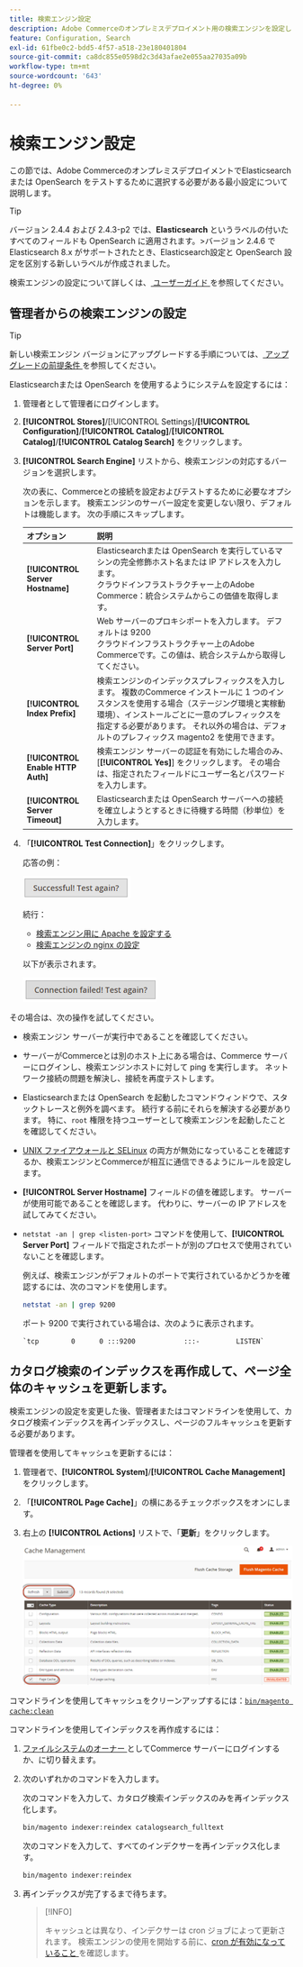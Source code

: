 ```yaml
---
title: 検索エンジン設定
description: Adobe Commerceのオンプレミスデプロイメント用の検索エンジンを設定します。
feature: Configuration, Search
exl-id: 61fbe0c2-bdd5-4f57-a518-23e180401804
source-git-commit: ca8dc855e0598d2c3d43afae2e055aa27035a09b
workflow-type: tm+mt
source-wordcount: '643'
ht-degree: 0%

---
```


# 検索エンジン設定

この節では、Adobe CommerceのオンプレミスデプロイメントでElasticsearchまたは OpenSearch をテストするために選択する必要がある最小設定について説明します。

>[!TIP]
>
>バージョン 2.4.4 および 2.4.3-p2 では、**Elasticsearch** というラベルの付いたすべてのフィールドも OpenSearch に適用されます。
>&#x200B;>バージョン 2.4.6 でElasticsearch 8.x がサポートされたとき、Elasticsearch設定と OpenSearch 設定を区別する新しいラベルが作成されました。

検索エンジンの設定について詳しくは、[ ユーザーガイド ](https://experienceleague.adobe.com/docs/commerce-admin/catalog/catalog/search/search-configuration.html?lang=ja) を参照してください。

## 管理者からの検索エンジンの設定

>[!TIP]
>
>新しい検索エンジン バージョンにアップグレードする手順については、[ アップグレードの前提条件 ](../../upgrade/prepare/prerequisites.md) を参照してください。

Elasticsearchまたは OpenSearch を使用するようにシステムを設定するには：

1. 管理者として管理者にログインします。
1. **[!UICONTROL Stores]**/[!UICONTROL Settings]/**[!UICONTROL Configuration]**/**[!UICONTROL Catalog]**/**[!UICONTROL Catalog]**/**[!UICONTROL Catalog Search]** をクリックします。
1. **[!UICONTROL Search Engine]** リストから、検索エンジンの対応するバージョンを選択します。

   次の表に、Commerceとの接続を設定およびテストするために必要なオプションを示します。 検索エンジンのサーバー設定を変更しない限り、デフォルトは機能します。 次の手順にスキップします。

   | オプション | 説明 |
   |--- |--- |
   | **[!UICONTROL Server Hostname]** | Elasticsearchまたは OpenSearch を実行しているマシンの完全修飾ホスト名または IP アドレスを入力します。<br> クラウドインフラストラクチャー上のAdobe Commerce：統合システムからこの価値を取得します。 |
   | **[!UICONTROL Server Port]** | Web サーバーのプロキシポートを入力します。 デフォルトは 9200<br> クラウドインフラストラクチャー上のAdobe Commerceです。この値は、統合システムから取得してください。 |
   | **[!UICONTROL Index Prefix]** | 検索エンジンのインデックスプレフィックスを入力します。 複数のCommerce インストールに 1 つのインスタンスを使用する場合（ステージング環境と実稼動環境）、インストールごとに一意のプレフィックスを指定する必要があります。 それ以外の場合は、デフォルトのプレフィックス magento2 を使用できます。 |
   | **[!UICONTROL Enable HTTP Auth]** | 検索エンジン サーバーの認証を有効にした場合のみ、[**[!UICONTROL Yes]**] をクリックします。 その場合は、指定されたフィールドにユーザー名とパスワードを入力します。 |
   | **[!UICONTROL Server Timeout]** | Elasticsearchまたは OpenSearch サーバーへの接続を確立しようとするときに待機する時間（秒単位）を入力します。 |

1. 「**[!UICONTROL Test Connection]**」をクリックします。

   応答の例：

   ![ 成功 ](../../assets/configuration/elastic_test-success.png)

   続行：

   - [検索エンジン用に Apache を設定する](../../installation/prerequisites/search-engine/configure-apache.md)
   - [検索エンジンの nginx の設定](../../installation/prerequisites/search-engine/configure-nginx.md)

   以下が表示されます。

   ![ 失敗 ](../../assets/configuration/elastic_test-fail.png)

その場合は、次の操作を試してください。

- 検索エンジン サーバーが実行中であることを確認してください。
- サーバーがCommerceとは別のホスト上にある場合は、Commerce サーバーにログインし、検索エンジンホストに対して ping を実行します。 ネットワーク接続の問題を解決し、接続を再度テストします。
- Elasticsearchまたは OpenSearch を起動したコマンドウィンドウで、スタックトレースと例外を調べます。 続行する前にそれらを解決する必要があります。 特に、`root` 権限を持つユーザーとして検索エンジンを起動したことを確認してください。
- [UNIX ファイアウォールと SELinux](../../installation/prerequisites/search-engine/overview.md#firewall-and-selinux) の両方が無効になっていることを確認するか、検索エンジンとCommerceが相互に通信できるようにルールを設定します。
- **[!UICONTROL Server Hostname]** フィールドの値を確認します。 サーバーが使用可能であることを確認します。 代わりに、サーバーの IP アドレスを試してみてください。
- `netstat -an | grep <listen-port>` コマンドを使用して、**[!UICONTROL Server Port]** フィールドで指定されたポートが別のプロセスで使用されていないことを確認します。

  例えば、検索エンジンがデフォルトのポートで実行されているかどうかを確認するには、次のコマンドを使用します。

  ```bash
  netstat -an | grep 9200
  ```

  ポート 9200 で実行されている場合は、次のように表示されます。

  ```
  `tcp        0      0 :::9200            :::-         LISTEN`
  ```

## カタログ検索のインデックスを再作成して、ページ全体のキャッシュを更新します。

検索エンジンの設定を変更した後、管理者またはコマンドラインを使用して、カタログ検索インデックスを再インデックスし、ページのフルキャッシュを更新する必要があります。

管理者を使用してキャッシュを更新するには：

1. 管理者で、**[!UICONTROL System]**/**[!UICONTROL Cache Management]** をクリックします。
1. 「**[!UICONTROL Page Cache]**」の横にあるチェックボックスをオンにします。
1. 右上の **[!UICONTROL Actions]** リストで、「**更新**」をクリックします。

   ![ キャッシュ管理 ](../../assets/configuration/refresh-cache.png)

コマンドラインを使用してキャッシュをクリーンアップするには：[`bin/magento cache:clean`](../cli/manage-cache.md#clean-and-flush-cache-types)

コマンドラインを使用してインデックスを再作成するには：

1. [ ファイルシステムのオーナー ](../../installation/prerequisites/file-system/overview.md) としてCommerce サーバーにログインするか、に切り替えます。
1. 次のいずれかのコマンドを入力します。

   次のコマンドを入力して、カタログ検索インデックスのみを再インデックス化します。

   ```bash
   bin/magento indexer:reindex catalogsearch_fulltext
   ```

   次のコマンドを入力して、すべてのインデクサーを再インデックス化します。

   ```bash
   bin/magento indexer:reindex
   ```

1. 再インデックスが完了するまで待ちます。

   >[!INFO]
   >
   >キャッシュとは異なり、インデクサーは cron ジョブによって更新されます。 検索エンジンの使用を開始する前に、[cron が有効になっていること ](../cli/configure-cron-jobs.md) を確認します。
